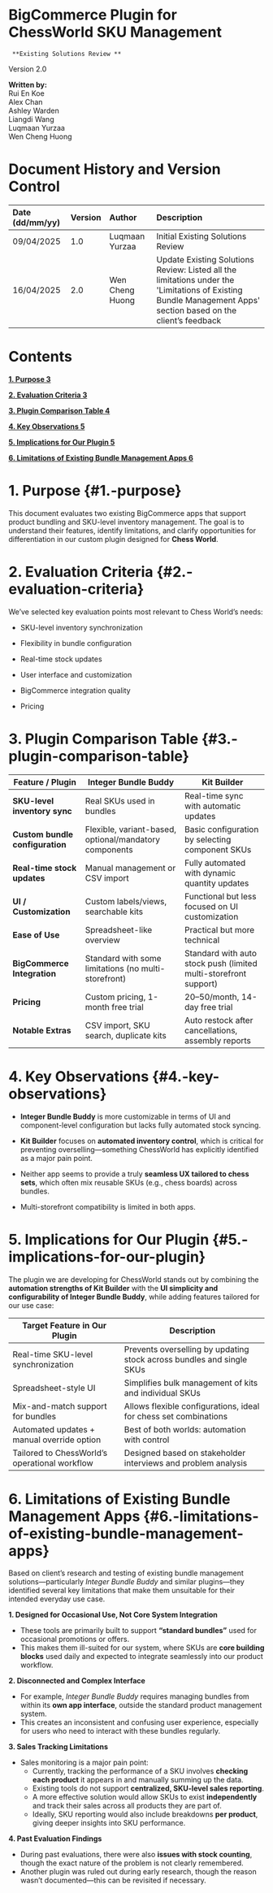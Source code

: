 # 

# 

# 

# **BigCommerce Plugin for ChessWorld SKU Management**

     **Existing Solutions Review **	  
Version 2.0

**Written by:**  
Rui En Koe  
Alex Chan  
Ashley Warden  
Liangdi Wang  
Luqmaan Yurzaa  
Wen Cheng Huong 

### 

# **Document History and Version Control**

| Date (dd/mm/yy) | Version | Author | Description |
| :---- | :---- | :---- | :---- |
| 09/04/2025 | 1.0 |  Luqmaan Yurzaa | Initial Existing Solutions Review |
| 16/04/2025 | 2.0 | Wen Cheng Huong   | Update Existing Solutions Review: Listed all the limitations under the 'Limitations of Existing Bundle Management Apps' section based on the client’s feedback  |

# **Contents**

**[1\. Purpose	3](#1.-purpose)**

[**2\. Evaluation Criteria	3**](#2.-evaluation-criteria)

[**3\. Plugin Comparison Table	4**](#3.-plugin-comparison-table)

[**4\. Key Observations	5**](#4.-key-observations)

[**5\. Implications for Our Plugin	5**](#5.-implications-for-our-plugin)

[**6\. Limitations of Existing Bundle Management Apps	6**](#6.-limitations-of-existing-bundle-management-apps)

### 

### 

# 

# **1\. Purpose** {#1.-purpose}

This document evaluates two existing BigCommerce apps that support product bundling and SKU-level inventory management. The goal is to understand their features, identify limitations, and clarify opportunities for differentiation in our custom plugin designed for **Chess World**.

# **2\. Evaluation Criteria** {#2.-evaluation-criteria}

We’ve selected key evaluation points most relevant to Chess World’s needs:

* SKU-level inventory synchronization

* Flexibility in bundle configuration

* Real-time stock updates

* User interface and customization

* BigCommerce integration quality

* Pricing

## 

# **3\. Plugin Comparison Table** {#3.-plugin-comparison-table}

| Feature / Plugin | Integer Bundle Buddy | Kit Builder |
| ----- | ----- | ----- |
| **SKU-level inventory sync** | Real SKUs used in bundles | Real-time sync with automatic updates |
| **Custom bundle configuration** | Flexible, variant-based, optional/mandatory components | Basic configuration by selecting component SKUs |
| **Real-time stock updates** | Manual management or CSV import | Fully automated with dynamic quantity updates |
| **UI / Customization** | Custom labels/views, searchable kits | Functional but less focused on UI customization |
| **Ease of Use** | Spreadsheet-like overview | Practical but more technical |
| **BigCommerce Integration** | Standard with some limitations (no multi-storefront) | Standard with auto stock push (limited multi-storefront support) |
| **Pricing** | Custom pricing, 1-month free trial | $20–$50/month, 14-day free trial |
| **Notable Extras** | CSV import, SKU search, duplicate kits | Auto restock after cancellations, assembly reports |

# 

# 

# 

# 

## 

# **4\. Key Observations** {#4.-key-observations}

* **Integer Bundle Buddy** is more customizable in terms of UI and component-level configuration but lacks fully automated stock syncing.

* **Kit Builder** focuses on **automated inventory control**, which is critical for preventing overselling—something ChessWorld has explicitly identified as a major pain point.

* Neither app seems to provide a truly **seamless UX tailored to chess sets**, which often mix reusable SKUs (e.g., chess boards) across bundles.

* Multi-storefront compatibility is limited in both apps.

# **5\. Implications for Our Plugin** {#5.-implications-for-our-plugin}

The plugin we are developing for ChessWorld stands out by combining the **automation strengths of Kit Builder** with the **UI simplicity and configurability of Integer Bundle Buddy**, while adding features tailored for our use case:

| Target Feature in Our Plugin | Description |
| ----- | ----- |
| Real-time SKU-level synchronization | Prevents overselling by updating stock across bundles and single SKUs |
| Spreadsheet-style UI | Simplifies bulk management of kits and individual SKUs |
| Mix-and-match support for bundles | Allows flexible configurations, ideal for chess set combinations |
| Automated updates \+ manual override option | Best of both worlds: automation with control |
| Tailored to ChessWorld’s operational workflow | Designed based on stakeholder interviews and problem analysis |

## 

# **6\. Limitations of Existing Bundle Management Apps** {#6.-limitations-of-existing-bundle-management-apps}

Based on client’s research and testing of existing bundle management solutions—particularly *Integer Bundle Buddy* and similar plugins—they identified several key limitations that make them unsuitable for their intended everyday use case.

**1\. Designed for Occasional Use, Not Core System Integration**

* These tools are primarily built to support **“standard bundles”** used for occasional promotions or offers.  
* This makes them ill-suited for our system, where SKUs are **core building blocks** used daily and expected to integrate seamlessly into our product workflow.

**2\. Disconnected and Complex Interface**

* For example, *Integer Bundle Buddy* requires managing bundles from within its **own app interface**, outside the standard product management system.  
* This creates an inconsistent and confusing user experience, especially for users who need to interact with these bundles regularly.

**3\. Sales Tracking Limitations**

* Sales monitoring is a major pain point:  
  * Currently, tracking the performance of a SKU involves **checking each product** it appears in and manually summing up the data.  
  * Existing tools do not support **centralized, SKU-level sales reporting**.  
  * A more effective solution would allow SKUs to exist **independently** and track their sales across all products they are part of.  
  * Ideally, SKU reporting would also include breakdowns **per product**, giving deeper insights into SKU performance.

**4\. Past Evaluation Findings**

* During past evaluations, there were also **issues with stock counting**, though the exact nature of the problem is not clearly remembered.  
* Another plugin was ruled out during early research, though the reason wasn’t documented—this can be revisited if necessary.

